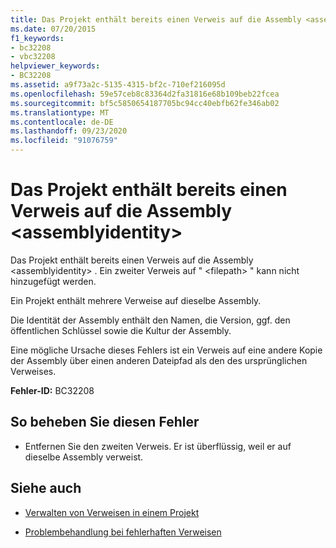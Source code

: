 ```yaml
---
title: Das Projekt enthält bereits einen Verweis auf die Assembly <assemblyidentity>
ms.date: 07/20/2015
f1_keywords:
- bc32208
- vbc32208
helpviewer_keywords:
- BC32208
ms.assetid: a9f73a2c-5135-4315-bf2c-710ef216095d
ms.openlocfilehash: 59e57ceb8c83364d2fa31816e68b109beb22fcea
ms.sourcegitcommit: bf5c5850654187705bc94cc40ebfb62fe346ab02
ms.translationtype: MT
ms.contentlocale: de-DE
ms.lasthandoff: 09/23/2020
ms.locfileid: "91076759"
---
```

# <a name="project-already-has-a-reference-to-assembly-assemblyidentity"></a>Das Projekt enthält bereits einen Verweis auf die Assembly \<assemblyidentity>

Das Projekt enthält bereits einen Verweis auf die Assembly \<assemblyidentity> . Ein zweiter Verweis auf " \<filepath> " kann nicht hinzugefügt werden.  
  
 Ein Projekt enthält mehrere Verweise auf dieselbe Assembly.  
  
 Die Identität der Assembly enthält den Namen, die Version, ggf. den öffentlichen Schlüssel sowie die Kultur der Assembly.  
  
 Eine mögliche Ursache dieses Fehlers ist ein Verweis auf eine andere Kopie der Assembly über einen anderen Dateipfad als den des ursprünglichen Verweises.  
  
 **Fehler-ID:** BC32208  
  
## <a name="to-correct-this-error"></a>So beheben Sie diesen Fehler  
  
- Entfernen Sie den zweiten Verweis. Er ist überflüssig, weil er auf dieselbe Assembly verweist.  
  
## <a name="see-also"></a>Siehe auch

- [Verwalten von Verweisen in einem Projekt](/visualstudio/ide/managing-references-in-a-project)

- [Problembehandlung bei fehlerhaften Verweisen](/visualstudio/ide/troubleshooting-broken-references)
